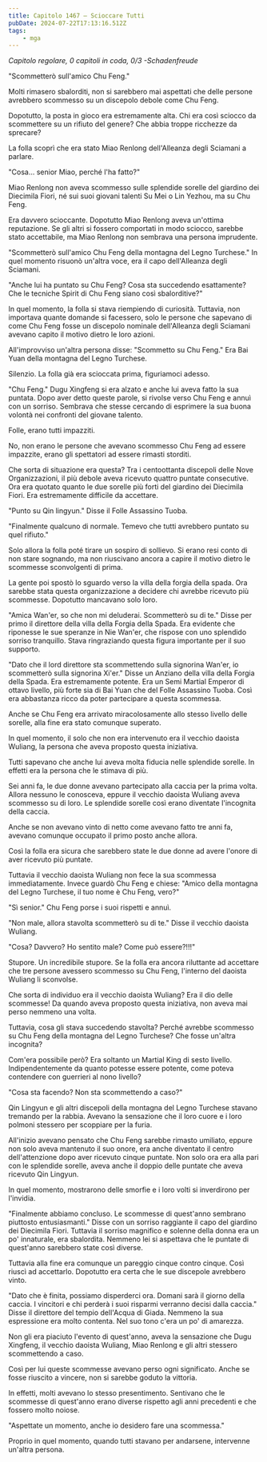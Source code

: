 ```yaml
---
title: Capitolo 1467 – Scioccare Tutti
pubDate: 2024-07-22T17:13:16.512Z
tags:
    - mga
---
```



<em>Capitolo regolare,
0 capitoli in coda, 0/3
-Schadenfreude</em>


"Scommetterò sull'amico Chu Feng."


Molti rimasero sbalorditi, non si sarebbero mai aspettati che delle persone avrebbero scommesso su un discepolo debole come Chu Feng.


Dopotutto, la posta in gioco era estremamente alta. Chi era così sciocco da scommettere su un rifiuto del genere? Che abbia troppe ricchezze da sprecare?


La folla scoprì che era stato Miao Renlong dell'Alleanza degli Sciamani a parlare.


"Cosa... senior Miao, perché l'ha fatto?"


Miao Renlong non aveva scommesso sulle splendide sorelle del giardino dei Diecimila Fiori, né sui suoi giovani talenti Su Mei o Lin Yezhou, ma su Chu Feng.


Era davvero scioccante. Dopotutto Miao Renlong aveva un'ottima reputazione. Se gli altri si fossero comportati in modo sciocco, sarebbe stato accettabile, ma Miao Renlong non sembrava una persona imprudente.


"Scommetterò sull'amico Chu Feng della montagna del Legno Turchese." In quel momento risuonò un'altra voce, era il capo dell'Alleanza degli Sciamani.


"Anche lui ha puntato su Chu Feng? Cosa sta succedendo esattamente? Che le tecniche Spirit di Chu Feng siano così sbalorditive?"


In quel momento, la folla si stava riempiendo di curiosità. Tuttavia, non importava quante domande si facessero, solo le persone che sapevano di come Chu Feng fosse un discepolo nominale dell'Alleanza degli Sciamani avevano capito il motivo dietro le loro azioni.


All'improvviso un'altra persona disse: "Scommetto su Chu Feng." Era Bai Yuan della montagna del Legno Turchese.


Silenzio. La folla già era scioccata prima, figuriamoci adesso.


"Chu Feng." Dugu Xingfeng si era alzato e anche lui aveva fatto la sua puntata. Dopo aver detto queste parole, si rivolse verso Chu Feng e annuì con un sorriso. Sembrava che stesse cercando di esprimere la sua buona volontà nei confronti del giovane talento.


Folle, erano tutti impazziti.


No, non erano le persone che avevano scommesso Chu Feng ad essere impazzite, erano gli spettatori ad essere rimasti storditi.


Che sorta di situazione era questa? Tra i centoottanta discepoli delle Nove Organizzazioni, il più debole aveva ricevuto quattro puntate consecutive. Ora era quotato quanto le due sorelle più forti del giardino dei Diecimila Fiori. Era estremamente difficile da accettare.


"Punto su Qin lingyun." Disse il Folle Assassino Tuoba.


"Finalmente qualcuno di normale. Temevo che tutti avrebbero puntato su quel rifiuto."


Solo allora la folla poté tirare un sospiro di sollievo. Si erano resi conto di non stare sognando, ma non riuscivano ancora a capire il motivo dietro le scommesse sconvolgenti di prima.


La gente poi spostò lo sguardo verso la villa della forgia della spada. Ora sarebbe stata questa organizzazione a decidere chi avrebbe ricevuto più scommesse. Dopotutto mancavano solo loro.


"Amica Wan'er, so che non mi deluderai. Scommetterò su di te." Disse per primo il direttore della villa della Forgia della Spada. Era evidente che riponesse le sue speranze in Nie Wan'er, che rispose con uno splendido sorriso tranquillo. Stava ringraziando questa figura importante per il suo supporto.


"Dato che il lord direttore sta scommettendo sulla signorina Wan'er, io scommetterò sulla signorina Xi'er." Disse un Anziano della villa della Forgia della Spada. Era estremamente potente. Era un Semi Martial Emperor di ottavo livello, più forte sia di Bai Yuan che del Folle Assassino Tuoba. Così era abbastanza ricco da poter partecipare a questa scommessa.


Anche se Chu Feng era arrivato miracolosamente allo stesso livello delle sorelle, alla fine era stato comunque superato.


In quel momento, il solo che non era intervenuto era il vecchio daoista Wuliang, la persona che aveva proposto questa iniziativa.


Tutti sapevano che anche lui aveva molta fiducia nelle splendide sorelle. In effetti era la persona che le stimava di più.


Sei anni fa, le due donne avevano partecipato alla caccia per la prima volta. Allora nessuno le conosceva, eppure il vecchio daoista Wuliang aveva scommesso su di loro. Le splendide sorelle così erano diventate l'incognita della caccia.


Anche se non avevano vinto di netto come avevano fatto tre anni fa, avevano comunque occupato il primo posto anche allora.


Così la folla era sicura che sarebbero state le due donne ad avere l'onore di aver ricevuto più puntate.


Tuttavia il vecchio daoista Wuliang non fece la sua scommessa immediatamente. Invece guardò Chu Feng e chiese: "Amico della montagna del Legno Turchese, il tuo nome è Chu Feng, vero?"


"Sì senior." Chu Feng porse i suoi rispetti e annuì.


"Non male, allora stavolta scommetterò su di te." Disse il vecchio daoista Wuliang.


"Cosa? Davvero? Ho sentito male? Come può essere?!!!"


Stupore. Un incredibile stupore. Se la folla era ancora riluttante ad accettare che tre persone avessero scommesso su Chu Feng, l'interno del daoista Wuliang li sconvolse.


Che sorta di individuo era il vecchio daoista Wuliang? Era il dio delle scommesse! Da quando aveva proposto questa iniziativa, non aveva mai perso nemmeno una volta.


Tuttavia, cosa gli stava succedendo stavolta? Perché avrebbe scommesso su Chu Feng della montagna del Legno Turchese? Che fosse un'altra incognita?


Com'era possibile però? Era soltanto un Martial King di sesto livello. Indipendentemente da quanto potesse essere potente, come poteva contendere con guerrieri al nono livello?


"Cosa sta facendo? Non sta scommettendo a caso?"


Qin Lingyun e gli altri discepoli della montagna del Legno Turchese stavano tremando per la rabbia. Avevano la sensazione che il loro cuore e i loro polmoni stessero per scoppiare per la furia.


All'inizio avevano pensato che Chu Feng sarebbe rimasto umiliato, eppure non solo aveva mantenuto il suo onore, era anche diventato il centro dell'attenzione dopo aver ricevuto cinque puntate. Non solo ora era alla pari con le splendide sorelle, aveva anche il doppio delle puntate che aveva ricevuto Qin Lingyun.


In quel momento, mostrarono delle smorfie e i loro volti si inverdirono per l'invidia.


"Finalmente abbiamo concluso. Le scommesse di quest'anno sembrano piuttosto entusiasmanti." Disse con un sorriso raggiante il capo del giardino dei Diecimila Fiori. Tuttavia il sorriso magnifico e solenne della donna era un po' innaturale, era sbalordita. Nemmeno lei si aspettava che le puntate di quest'anno sarebbero state così diverse.


Tuttavia alla fine era comunque un pareggio cinque contro cinque. Così riuscì ad accettarlo. Dopotutto era certa che le sue discepole avrebbero vinto.


"Dato che è finita, possiamo disperderci ora. Domani sarà il giorno della caccia. I vincitori e chi perderà i suoi risparmi verranno decisi dalla caccia." Disse il direttore del tempio dell'Acqua di Giada. Nemmeno la sua espressione era molto contenta. Nel suo tono c'era un po' di amarezza.


Non gli era piaciuto l'evento di quest'anno, aveva la sensazione che Dugu Xingfeng, il vecchio daoista Wuliang, Miao Renlong e gli altri stessero scommettendo a caso.


Così per lui queste scommesse avevano perso ogni significato. Anche se fosse riuscito a vincere, non si sarebbe goduto la vittoria.


In effetti, molti avevano lo stesso presentimento. Sentivano che le scommesse di quest'anno erano diverse rispetto agli anni precedenti e che fossero molto noiose.


"Aspettate un momento, anche io desidero fare una scommessa."


Proprio in quel momento, quando tutti stavano per andarsene, intervenne un'altra persona.
                                


                                



